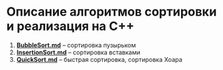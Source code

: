 # Описание алгоритмов сортировки и реализация на C++

1. **[BubbleSort.md](https://github.com/By-Vasiliy/SAS/blob/develop/Documentation/BubbleSort.md)** – сортировка пузырьком
2. **[InsertionSort.md](https://github.com/By-Vasiliy/SAS/blob/develop/Documentation/InsertionSort.md)** – сортировка вставками
3. **[QuickSort.md](https://github.com/By-Vasiliy/SAS/blob/develop/Documentation/QuickSort.md)** – быстрая сортировка, сортировка Хоара
